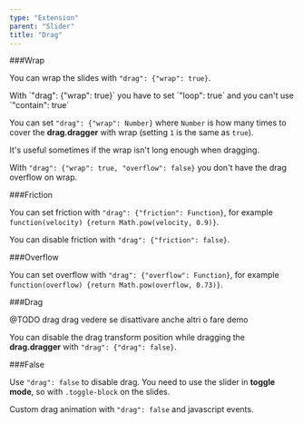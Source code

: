 ```yaml
---
type: "Extension"
parent: "Slider"
title: "Drag"
---
```


###Wrap

You can wrap the slides with `"drag": {"wrap": true}`.

<div class="alert">
  <div class="alert-content">
    With `"drag": {"wrap": true}` you have to set `"loop": true` and you can't use `"contain": true`
  </div>
</div>

<demo>
  <demovanilla src="inline/demo/slider/wrap">
  </demovanilla>
</demo>

You can set `"drag": {"wrap": Number}` where `Number` is how many times to cover the **drag.dragger** with wrap (setting `1` is the same as `true`).

It's useful sometimes if the wrap isn't long enough when dragging.

<demo>
  <demovanilla src="inline/demo/slider/wrap-number">
  </demovanilla>
</demo>

With `"drag": {"wrap": true, "overflow": false}` you don't have the drag overflow on wrap.

<demo>
  <demovanilla src="inline/demo/slider/wrap-left">
  </demovanilla>
</demo>

<demo>
  <demovanilla src="inline/demo/slider/wrap-right">
  </demovanilla>
</demo>

###Friction

You can set friction with `"drag": {"friction": Function}`, for example `function(velocity) {return Math.pow(velocity, 0.9)}`.

You can disable friction with `"drag": {"friction": false}`.

<demo>
  <demovanilla src="inline/demo/slider/friction-false">
  </demovanilla>
</demo>

###Overflow

You can set overflow with `"drag": {"overflow": Function}`, for example `function(overflow) {return Math.pow(overflow, 0.73)}`.

###Drag

@TODO drag drag vedere se disattivare anche altri o fare demo

You can disable the drag transform position while dragging the **drag.dragger** with `"drag": {"drag": false}`.

<demo>
  <demovanilla src="inline/demo/slider/transform-false">
  </demovanilla>
</demo>

###False

Use `"drag": false` to disable drag. You need to use the slider in **toggle mode**, so with `.toggle-block` on the slides.

<demo>
  <demovanilla src="inline/demo/slider/toggle-css">
  </demovanilla>
</demo>

Custom drag animation with `"drag": false` and javascript events.

<demo>
  <demovanilla src="inline/demo/slider/toggle-js">
  </demovanilla>
</demo>
